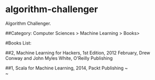 # algorithm-challenger
Algorithm Challenger.

##Category:
Computer Sciences > Machine Learning > Books>

#Books List:

##2, Machine Learning for Hackers, 1st Edition, 2012 February, Drew Conway and John Myles White, O'Reilly Publishing

##1, Scala for Machine Learning, 2014, Packt Publishing
~                                                                                                                            
~                                                                                                                            

